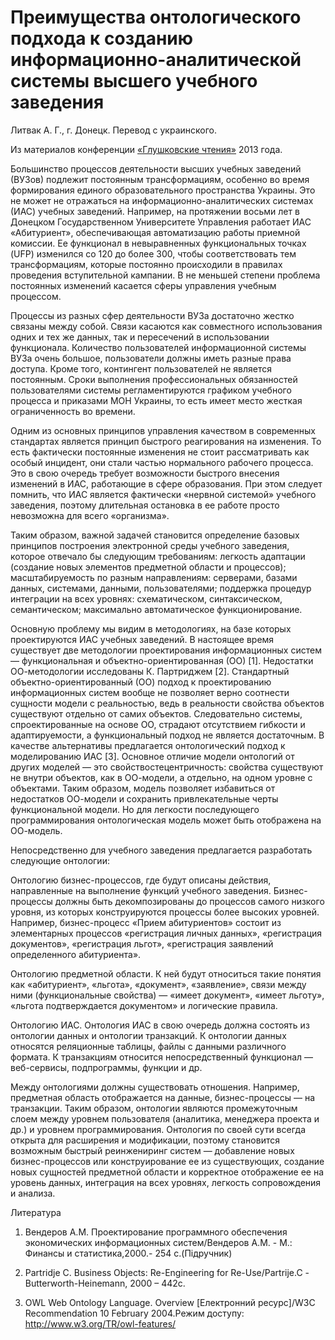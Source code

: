 # Преимущества онтологического подхода к созданию информационно-аналитической системы высшего учебного заведения

Литвак А. Г., г. Донецк. Перевод с украинского.

Из материалов конференции [«Глушковские чтения»](../глушковские-чтения.md) 2013 года.

Большинство процессов деятельности высших учебных заведений (ВУЗов) подлежит постоянным трансформациям, особенно во время формирования единого образовательного пространства Украины. Это не может не отражаться на информационно-аналитических системах (ИАС) учебных заведений. Например, на протяжении восьми лет в Донецком Государственном Университете Управления работает ИАС «Абитуриент», обеспечивающая автоматизацию работы приемной комиссии. Ее функционал в невыравненных функциональных точках (UFP) изменился со 120 до более 300, чтобы соответствовать тем трансформациям, которые постоянно происходили в правилах проведения вступительной кампании. В не меньшей степени проблема постоянных изменений касается сферы управления учебным процессом.

Процессы из разных сфер деятельности ВУЗа достаточно жестко связаны между собой. Связи касаются как совместного использования одних и тех же данных, так и пересечений в использовании функционала. Количество пользователей информационной системы ВУЗа очень большое, пользователи должны иметь разные права доступа. Кроме того, контингент пользователей не является постоянным. Сроки выполнения профессиональных обязанностей пользователями системы регламентируются графиком учебного процесса и приказами МОН Украины, то есть имеет место жесткая ограниченность во времени.

Одним из основных принципов управления качеством в современных стандартах является принцип быстрого реагирования на изменения. То есть фактически постоянные изменения не стоит рассматривать как особый инцидент, они стали частью нормального рабочего процесса. Это в свою очередь требует возможности быстрого внесения изменений в ИАС, работающие в сфере образования. При этом следует помнить, что ИАС является фактически «нервной системой» учебного заведения, поэтому длительная остановка в ее работе просто невозможна для всего «организма».

Таким образом, важной задачей становится определение базовых принципов построения электронной среды учебного заведения, которое отвечало бы следующим требованиям: легкость адаптации (создание новых элементов предметной области и процессов); масштабируемость по разным направлениям: серверами, базами данных, системами, данными, пользователями; поддержка процедур интеграции на всех уровнях: схематическом, синтаксическом, семантическом; максимально автоматическое функционирование.

Основную проблему мы видим в методологиях, на базе которых проектируются ИАС учебных заведений. В настоящее время существует две методологии проектирования информационных систем — функциональная и объектно-ориентированная (ОО) [1]. Недостатки ОО-методологии исследованы К. Партриджем [2]. Стандартный объектно-ориентированный (ОО) подход к проектированию информационных систем вообще не позволяет верно соотнести сущности модели с реальностью, ведь в реальности свойства объектов существуют отдельно от самих объектов. Следовательно системы, спроектированные на основе ОО, страдают отсутствием гибкости и адаптируемости, а функциональный подход не является достаточным. В качестве альтернативы предлагается онтологический подход к моделированию ИАС [3]. Основное отличие модели онтологий от других моделей — это свойствостецентричность: свойства существуют не внутри объектов, как в ОО-модели, а отдельно, на одном уровне с объектами. Таким образом, модель позволяет избавиться от недостатков ОО-модели и сохранить привлекательные черты функциональной модели. Но для легкости последующего программирования онтологическая модель может быть отображена на ОО-модель.

Непосредственно для учебного заведения предлагается разработать следующие онтологии:

Онтологию бизнес-процессов, где будут описаны действия, направленные на выполнение функций учебного заведения. Бизнес-процессы должны быть декомпозированы до процессов самого низкого уровня, из которых конструируются процессы более высоких уровней. Например, бизнес-процесс «Прием абитуриентов» состоит из элементарных процессов «регистрация личных данных», «регистрация документов», «регистрация льгот», «регистрация заявлений определенного абитуриента».

Онтологию предметной области. К ней будут относиться такие понятия как «абитуриент», «льгота», «документ», «заявление», связи между ними (функциональные свойства) — «имеет документ», «имеет льготу», «льгота подтверждается документом» и логические правила.

Онтологию ИАС. Онтология ИАС в свою очередь должна состоять из онтологии данных и онтологии транзакций. К онтологии данных относятся реляционные таблицы, файлы с данными различного формата. К транзакциям относится непосредственный функционал — веб-сервисы, подпрограммы, функции и др.

Между онтологиями должны существовать отношения. Например, предметная область отображается на данные, бизнес-процессы — на транзакции. Таким образом, онтологии являются промежуточным слоем между уровнем пользователя (аналитика, менеджера проекта и др.) и уровнем программирования. Онтология по своей сути всегда открыта для расширения и модификации, поэтому становится возможным быстрый реинжениринг систем — добавление новых бизнес-процессов или конструирование ее из существующих, создание новых сущностей предметной области и корректное отображение ее на уровень данных, интеграция на всех уровнях, легкость сопровождения и анализа.

Литература

1. Вендеров А.М. Проектирование программного обеспечения экономических информационных систем/Вендеров А.М. - М.: Финансы и статистика,2000.- 254 c.(Підручник)

2. Partridje C. Business Objects: Re-Engineering for Re-Use/Partrije.C -Butterworth-Heinemann, 2000 – 442c.

3. OWL Web Ontology Language. Overview [Електронний ресурс]/W3C Recommendation 10 February 2004.Режим доступу: http://www.w3.org/TR/owl-features/ 